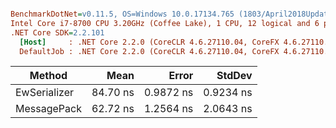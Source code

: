 ``` ini

BenchmarkDotNet=v0.11.5, OS=Windows 10.0.17134.765 (1803/April2018Update/Redstone4)
Intel Core i7-8700 CPU 3.20GHz (Coffee Lake), 1 CPU, 12 logical and 6 physical cores
.NET Core SDK=2.2.101
  [Host]     : .NET Core 2.2.0 (CoreCLR 4.6.27110.04, CoreFX 4.6.27110.04), 64bit RyuJIT
  DefaultJob : .NET Core 2.2.0 (CoreCLR 4.6.27110.04, CoreFX 4.6.27110.04), 64bit RyuJIT


```
|       Method |     Mean |     Error |    StdDev |
|------------- |---------:|----------:|----------:|
| EwSerializer | 84.70 ns | 0.9872 ns | 0.9234 ns |
|  MessagePack | 62.72 ns | 1.2564 ns | 2.0643 ns |
